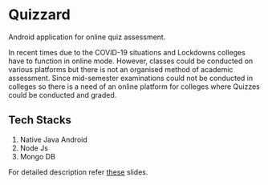 # Quizzard
Android application for online quiz assessment.

In recent times due to the COVID-19 situations and Lockdowns colleges have to function in online mode.
However, classes could be conducted on various platforms but there is not an organised method of academic 
assessment. Since mid-semester examinations could not be conducted in colleges so there is a need of an online 
platform for colleges where Quizzes could be conducted and graded.



## Tech Stacks

1) Native Java Android
2) Node Js
2) Mongo DB


For detailed description refer [these](https://docs.google.com/presentation/d/1LNqqRdO4I4ZJfEymXYD30AmrbemfUZFplka9_Wny1RY/edit?usp=sharing) slides.


